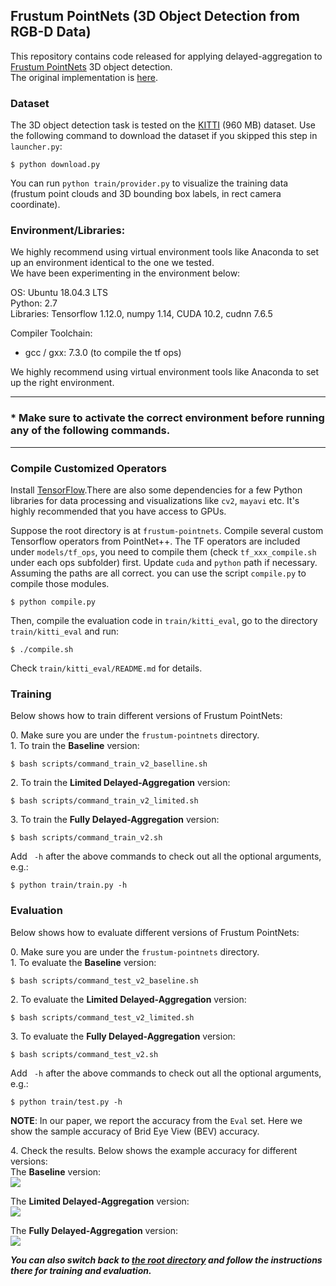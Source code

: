 ## Frustum PointNets (3D Object Detection from RGB-D Data)

This repository contains code released for applying delayed-aggregation to [Frustum PointNets](https://arxiv.org/abs/1711.08488) 3D object detection. <br>
The original implementation is [here](https://github.com/charlesq34/frustum-pointnets).



### Dataset
The 3D object detection task is tested on the [KITTI](https://shapenet.cs.stanford.edu/media/frustum_data.zip) (960 MB) dataset.
Use the following command to download the dataset if you skipped this step in `launcher.py`:
```
$ python download.py
```
You can run `python train/provider.py` to visualize the training data (frustum point clouds and 3D bounding box labels, in rect camera coordinate).


### Environment/Libraries:
We highly recommend using virtual environment tools like Anaconda to set up an environment identical to the one we tested. <br>
We have been experimenting in the environment below:

OS: Ubuntu 18.04.3 LTS <br>
Python: 2.7 <br>
Libraries: Tensorflow 1.12.0, numpy 1.14, CUDA 10.2, cudnn 7.6.5

Compiler Toolchain: 
- gcc / gxx: 7.3.0 (to compile the tf ops)

We highly recommend using virtual environment tools like Anaconda to set up the right environment.


---

### * Make sure to activate the correct environment before running any of the following commands.<br>

---

### Compile Customized Operators
Install <a href="https://www.tensorflow.org/install/">TensorFlow</a>.There are also some dependencies for a few Python libraries for data processing and visualizations like `cv2`, `mayavi`  etc. It's highly recommended that you have access to GPUs.

Suppose the root directory is at `frustum-pointnets`. Compile several custom Tensorflow operators from PointNet++. The TF operators are included under `models/tf_ops`, you need to compile them (check `tf_xxx_compile.sh` under each ops subfolder) first. Update `cuda` and `python` path if necessary. Assuming the paths are all correct. you can use the script `compile.py` to compile those modules.
```
$ python compile.py
```
Then, compile the evaluation code in `train/kitti_eval`, go to the directory `train/kitti_eval` and run:
```
$ ./compile.sh
```
Check `train/kitti_eval/README.md` for details.


### Training

Below shows how to train different versions of Frustum PointNets:

0\. Make sure you are under the ```frustum-pointnets``` directory. <br>
1\. To train the **Baseline** version: <br>
```
$ bash scripts/command_train_v2_baselline.sh
```

2\. To train the **Limited Delayed-Aggregation** version: <br>
```
$ bash scripts/command_train_v2_limited.sh
```

3\. To train the **Fully Delayed-Aggregation** version: <br>
```
$ bash scripts/command_train_v2.sh
```

Add ``` -h``` after the above commands to check out all the optional arguments, e.g.: <br>
```
$ python train/train.py -h
```

### Evaluation
Below shows how to evaluate different versions of Frustum PointNets:

0\. Make sure you are under the ```frustum-pointnets``` directory. <br>
1\. To evaluate the **Baseline** version: <br>
```
$ bash scripts/command_test_v2_baseline.sh
```

2\. To evaluate the **Limited Delayed-Aggregation** version: <br>
```
$ bash scripts/command_test_v2_limited.sh
```

3\. To evaluate the **Fully Delayed-Aggregation** version: <br>
```
$ bash scripts/command_test_v2.sh
```

Add ``` -h``` after the above commands to check out all the optional arguments, e.g.: <br>
```
$ python train/test.py -h
```

**NOTE**: In our paper, we report the accuracy from the `Eval` set. Here we show the sample accuracy of Brid Eye View (BEV) accuracy.

4\. Check the results. Below shows the example accuracy for different versions: <br>
The **Baseline** version: <br>
<img src="https://user-images.githubusercontent.com/18485088/88494248-3714d900-cf83-11ea-89d8-503cdd290202.png">

The **Limited Delayed-Aggregation** version: <br>
<img src="https://user-images.githubusercontent.com/18485088/88494269-53b11100-cf83-11ea-80d3-6d89ef7f03e3.png">

The **Fully Delayed-Aggregation** version: <br>
<img src="https://user-images.githubusercontent.com/18485088/88494281-6592b400-cf83-11ea-8284-4632e9225c91.png">


***You can also switch back to [the root directory](https://github.com/horizon-research/Efficient-Deep-Learning-for-Point-Clouds) and follow the instructions there for training and evaluation.***
